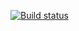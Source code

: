 [![Build status](https://ci.appveyor.com/api/projects/status/737bw3b8iuaiubyo?svg=true)](https://ci.appveyor.com/project/shurikovsky/cleanfunction)